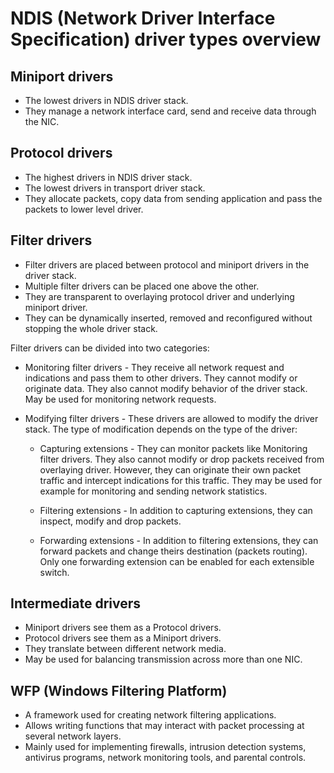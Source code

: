 # NDIS (Network Driver Interface Specification) driver types overview

## Miniport drivers

- The lowest drivers in NDIS driver stack.
- They manage a network interface card, send and receive data through the NIC.

## Protocol drivers

- The highest drivers in NDIS driver stack.
- The lowest drivers in transport driver stack.
- They allocate packets, copy data from sending application and pass the packets to lower level driver.

## Filter drivers

- Filter drivers are placed between protocol and miniport drivers in the driver stack.
- Multiple filter drivers can be placed one above the other.
- They are transparent to overlaying protocol driver and underlying miniport driver.
- They can be dynamically inserted, removed and reconfigured without stopping the whole driver stack.

Filter drivers can be divided into two categories:
- Monitoring filter drivers - They receive all network request and indications and pass them to other drivers. They cannot modify or originate data. They also cannot modify behavior of the driver stack. May be used for monitoring network requests.

- Modifying filter drivers - These drivers are allowed to modify the driver stack. The type of modification depends on the type of the driver:

    - Capturing extensions - They can monitor packets like Monitoring filter drivers. They also cannot modify or drop packets received from overlaying driver. However, they can originate their own packet traffic and intercept indications for this traffic. They may be used for example for monitoring and sending network statistics.

    - Filtering extensions - In addition to capturing extensions, they can inspect, modify and drop packets.

    - Forwarding extensions - In addition to filtering extensions, they can forward packets and change theirs destination (packets routing). Only one forwarding extension can be enabled for each extensible switch.

## Intermediate drivers

- Miniport drivers see them as a Protocol drivers.
- Protocol drivers see them as a Miniport drivers.
- They translate between different network media.
- May be used for balancing transmission across more than one NIC.

## WFP (Windows Filtering Platform)

- A framework used for creating network filtering applications.
- Allows writing functions that may interact with packet processing at several network layers.
- Mainly used for implementing firewalls, intrusion detection systems, antivirus programs, network monitoring tools, and parental controls.
